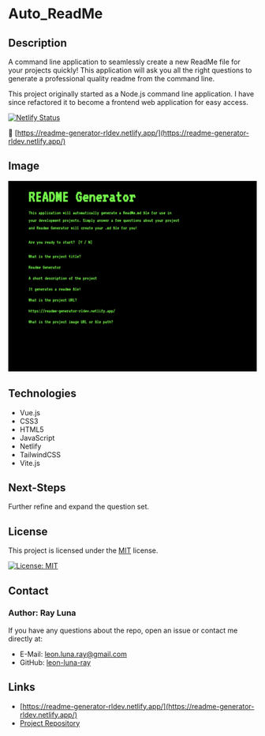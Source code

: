 # Auto_ReadMe

## Description

A command line application to seamlessly create a new ReadMe file for your projects quickly! This application will ask you all the right questions to generate a professional quality readme from the command line.

This project originally started as a Node.js command line application. I have since refactored it to become a frontend web application for easy access.

[![Netlify Status](https://api.netlify.com/api/v1/badges/7104dfd9-1c49-44d3-bf7e-831730ab07c4/deploy-status)](https://app.netlify.com/sites/readme-generator-rldev/deploys)

🚀 [https://readme-generator-rldev.netlify.app/](https://readme-generator-rldev.netlify.app/)

## Image

![Screenshot](./src/assets/img/screenshot.png)

## Technologies
- Vue.js
- CSS3
- HTML5
- JavaScript
- Netlify
- TailwindCSS
- Vite.js

## Next-Steps

Further refine and expand the question set.

## License

This project is licensed under the [MIT](https://opensource.org/licenses/MIT) license.

[![License: MIT](https://img.shields.io/badge/License-MIT-yellow.svg)](https://opensource.org/licenses/MIT)

## Contact

### Author: Ray Luna

If you have any questions about the repo, open an issue or contact me directly at:

- E-Mail: leon.luna.ray@gmail.com
- GitHub: [leon-luna-ray](https://github.com/leon-luna-ray)

## Links

- [https://readme-generator-rldev.netlify.app/](https://readme-generator-rldev.netlify.app/)
- [Project Repository](https://github.com/leon-luna-ray/readme-generator)
